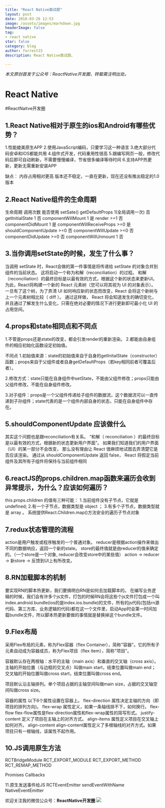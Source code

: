 ```yaml
---
title: "React Native面试题"
layout: post
date: 2018-03-26 12:53
image: /assets/images/markdown.jpg
headerImage: false
tag:
- react native
star: false
category: blog
author: forrest23
description: React Native面试题。

---
```

*本文原创首发于公众号：ReactNative开发圈，转载需注明出处。*

# React Native
#ReactNaitve开发圈
## 1.React Native相对于原生的ios和Android有哪些优势？
1.性能媲美原生APP
2.使用JavaScript编码，只要学习这一种语言
3.绝大部分代码安卓和IOS都能共用
4.组件式开发，代码重用性很高
5.跟编写网页一般，修改代码后即可自动刷新，不需要慢慢编译，节省很多编译等待时间
6.支持APP热更新，更新无需重新安装APP

缺点：
内存占用相对更高
版本还不稳定，一直在更新，现在还没有推出稳定的1.0版本

## 2.React Native组件的生命周期
生命周期	调用次数	能否使用 setSate()
getDefaultProps	1(全局调用一次)	否
getInitialState	1	否
componentWillMount	1	是
render	>=1	否
componentDidMount	1	是
componentWillReceiveProps	>=0	是
shouldComponentUpdate	>=0	否
componentWillUpdate	>=0	否
componentDidUpdate	>=0	否
componentWillUnmount	1	否

## 3.当你调用setState的时候，发生了什么事？
当调用 setState 时，React会做的第一件事情是将传递给 setState 的对象合并到组件的当前状态。
这将启动一个称为和解（reconciliation）的过程。
和解（reconciliation）的最终目标是以最有效的方式，根据这个新的状态来更新UI。
为此，React将构建一个新的 React 元素树（您可以将其视为 UI 的对象表示）。
一旦有了这个树，为了弄清 UI 如何响应新的状态而改变，React 会将这个新树与上一个元素树相比较（ diff ）。
通过这样做， React 将会知道发生的确切变化，并且通过了解发生什么变化，只需在绝对必要的情况下进行更新即可最小化 UI 的占用空间。

## 4.props和state相同点和不同点
1.不管是props还是state的改变，都会引发render的重新渲染。
2.都能由自身组件的相应初始化函数设定初始值。

不同点
1.初始值来源：state的初始值来自于自身的getInitalState（constructor）函数；props来自于父组件或者自身getDefaultProps（若key相同前者可覆盖后者）。

2.修改方式：state只能在自身组件中setState，不能由父组件修改；props只能由父组件修改，不能在自身组件修改。

3.对子组件：props是一个父组件传递给子组件的数据流，这个数据流可以一直传递到子孙组件；state代表的是一个组件内部自身的状态，只能在自身组件中存在。

## 5.shouldComponentUpdate 应该做什么
其实这个问题也是跟reconciliation有关系。
“和解（ reconciliation ）的最终目标是以最有效的方式，根据新的状态更新用户界面”。
如果我们知道我们的用户界面（UI）的某一部分不会改变，
那么没有理由让 React 很麻烦地试图去弄清楚它是否应该渲染。
通过从 shouldComponentUpdate 返回 false，
React 将假定当前组件及其所有子组件将保持与当前组件相同

## 6.reactJS的props.children.map函数来遍历会收到异常提示，为什么？应该如何遍历？
this.props.children 的值有三种可能：
    1.当前组件没有子节点，它就是 undefined;
    2.有一个子节点，数据类型是 object ；
    3.有多个子节点，数据类型就是 array 。
系统提供React.Children.map()方法安全的遍历子节点对象

## 7.redux状态管理的流程
action是用户触发或程序触发的一个普通对象。
reducer是根据action操作来做出不同的数据响应，返回一个新的state。
store的最终值就是由reducer的值来确定的。（一个store是一个对象, reducer会改变store中的某些值）
action -> reducer -> 新store -> 反馈到UI上有所改变。

## 8.RN加载脚本的机制
要实现RN的脚本热更新，我们要搞明白RN是如何去加载脚本的。 在编写业务逻辑的时候，我们会有许多个js文件，打包的时候RN会将这些个js文件打包成一个叫index.android.bundle(ios的是index.ios.bundle)的文件，所有的js代码(包括rn源代码、第三方库、业务逻辑的代码)都在这一个文件里，启动App时会第一时间加载bundle文件，所以脚本热更新要做的事情就是替换掉这个bundle文件。

## 9.Flex布局
采用Flex布局的元素，称为Flex容器（flex Container），简称"容器"。它的所有子元素自动成为容器成员，称为Flex项目（flex item），简称"项目"。

容器默认存在两根轴：水平的主轴（main axis）和垂直的交叉轴（cross axis）。主轴的开始位置（与边框的交叉点）叫做main start，结束位置叫做main end；交叉轴的开始位置叫做cross start，结束位置叫做cross end。

项目默认沿主轴排列。单个项目占据的主轴空间叫做main size，占据的交叉轴空间叫做cross size。

容器的属性
以下6个属性设置在容器上。
flex-direction  属性决定主轴的方向（即项目的排列方向)。
flex-wrap   属性定义，如果一条轴线排不下，如何换行。
flex-flow   flex-flow属性是flex-direction属性和flex-wrap属性的简写形式。
justify-content   定义了项目在主轴上的对齐方式。
align-items  属性定义项目在交叉轴上如何对齐。
align-content  align-content属性定义了多根轴线的对齐方式。如果项目只有一根轴线，该属性不起作用。

## 10.JS调用原生方法
RCTBridgeModule
RCT_EXPORT_MODULE
RCT_EXPORT_METHOD
RCT_REMAP_METHOD

Promises
Callbacks

11.原生发送事件给JS
RCTEventEmitter
sendEventWithName
NativeEventEmitter


欢迎关注我的微信公众号：**ReactNative开发圈**
![](http://pic.yupoo.com/forrest071/GXPy4uDg/small.jpg)

